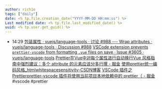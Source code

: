 ```yaml
---
author: rich1e
tags: ["daily"]
date: <% tp.file.creation_date("YYYY-MM-DD HH:mm:ss") %>
Last modified date: <% tp.file.last_modified_date() %>
uuid: <% tp.user.get_guid() %>
---
```


- 14:29 
  [包装属性 · vuejs/language-tools · 讨论 #988 --- Wrap attributes · vuejs/language-tools · Discussion #988](https://github.com/vuejs/language-tools/discussions/988)
  [VSCode extension prevents `prettier-vscode` from formatting `.vue` files on save · Issue #3605 · vuejs/language-tools](https://github.com/vuejs/language-tools/issues/3605)
  [Prettier在Vue中对每个属性进行自动换行Vue 风格指南中强烈建议：多个 attribute 的元素应该分多行撰 - 掘金](https://juejin.cn/post/7200306886343852090)
  [使用prettier统一编码风格_htmlwhitespacesensitivity-CSDN博客](https://blog.csdn.net/ganyingxie123456/article/details/105957586)
  [VSCode 插件之 Prettierprettier-vscode 插件将使用当前项目本地依赖中的 prettier（ - 掘金](https://juejin.cn/post/6914549928131821576)
  #vscode #prettier  